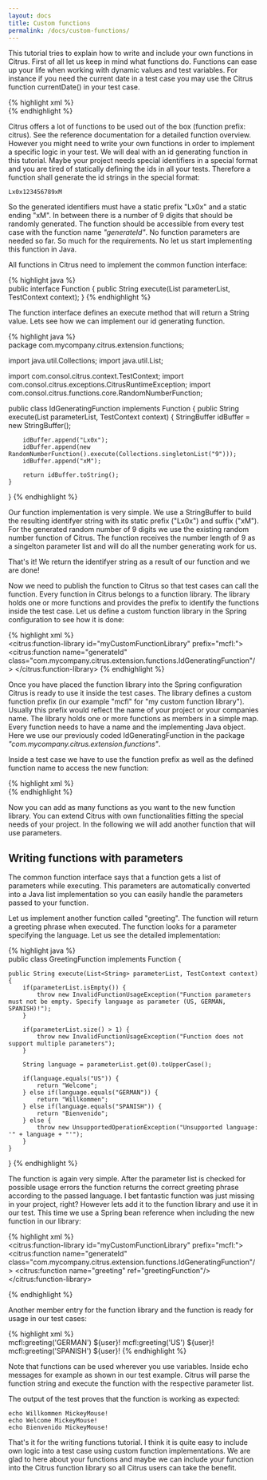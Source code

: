 ```yaml
---
layout: docs
title: Custom functions
permalink: /docs/custom-functions/
---
```


This tutorial tries to explain how to write and include your own functions in Citrus. First of all let us keep in mind 
what functions do. Functions can ease up your life when working with dynamic values and test variables. For instance if 
you need the current date in a test case you may use the Citrus function currentDate() in your test case.

{% highlight xml %}  
<variable name="date" value="citrus:currentDate()"/>
<variable name="dateCustomFormat" value="citrus:currentDate('yyyy-mm-dd')"/>
{% endhighlight %}  

Citrus offers a lot of functions to be used out of the box (function prefix: citrus). See the reference documentation 
for a detailed function overview. However you might need to write your own functions in order to implement a specific 
logic in your test. We will deal with an id generating function in this tutorial. Maybe your project needs special 
identifiers in a special format and you are tired of statically defining the ids in all your tests. Therefore a function 
shall generate the id strings in the special format:

    Lx0x123456789xM

So the generated identifiers must have a static prefix "Lx0x" and a static ending "xM". In between there is a number of 
9 digits that should be randomly generated. The function should be accessible from every test case with the function name 
*"generateId"*. No function parameters are needed so far. So much for the requirements. No let us start implementing this 
function in Java.

All functions in Citrus need to implement the common function interface:

{% highlight java %}  
public interface Function {
    public String execute(List<String> parameterList, TestContext context);
}
{% endhighlight %}  

The function interface defines an execute method that will return a String value. Lets see how we can implement our id generating function.

{% highlight java %}  
package com.mycompany.citrus.extension.functions;
 
import java.util.Collections;
import java.util.List;
 
import com.consol.citrus.context.TestContext;
import com.consol.citrus.exceptions.CitrusRuntimeException;
import com.consol.citrus.functions.core.RandomNumberFunction;
 
public class IdGeneratingFunction implements Function {
    public String execute(List<String> parameterList, TestContext context) {
        StringBuffer idBuffer = new StringBuffer();
        
        idBuffer.append("Lx0x");
        idBuffer.append(new RandomNumberFunction().execute(Collections.singletonList("9")));
        idBuffer.append("xM");
        
        return idBuffer.toString();
    }
}
{% endhighlight %}
  
Our function implementation is very simple. We use a StringBuffer to build the resulting identifyer string with its 
static prefix ("Lx0x") and suffix ("xM"). For the generated random number of 9 digits we use the existing random number 
function of Citrus. The function receives the number length of 9 as a singelton parameter list and will do all the number 
generating work for us.

That's it! We return the identifyer string as a result of our function and we are done!

Now we need to publish the function to Citrus so that test cases can call the function. Every function in Citrus belongs 
to a function library. The library holds one or more functions and provides the prefix to identify the functions inside 
the test case. Let us define a custom function library in the Spring configuration to see how it is done:  

{% highlight xml %}  
<citrus:function-library id="myCustomFunctionLibrary" prefix="mcfl:">
            <citrus:function name="generateId" class="com.mycompany.citrus.extension.functions.IdGeneratingFunction"/>
</citrus:function-library>
{% endhighlight %}  

Once you have placed the function library into the Spring configuration Citrus is ready to use it inside the test cases. 
The library defines a custom function prefix (in our example "mcfl" for "my custom function library"). Usually this prefix 
would reflect the name of your project or your companies name. The library holds one or more functions as members in a 
simple map. Every function needs to have a name and the implementing Java object. Here we use our previously coded 
IdGeneratingFunction in the package *"com.mycompany.citrus.extension.functions"*.

Inside a test case we have to use the function prefix as well as the defined function name to access the new function:

{% highlight xml %}  
<variable name="correlationId" value="mcfl:generateId()"/>
{% endhighlight %}
  
Now you can add as many functions as you want to the new function library. You can extend Citrus with own functionalities
fitting the special needs of your project. In the following we will add another function that will use parameters.
  
## Writing functions with parameters

The common function interface says that a function gets a list of parameters while executing. This parameters are 
automatically converted into a Java list implementation so you can easily handle the parameters passed to your function.

Let us implement another function called "greeting". The function will return a greeting phrase when executed. The 
function looks for a parameter specifying the language. Let us see the detailed implementation:

{% highlight java %}  
public class GreetingFunction implements Function {
 
    public String execute(List<String> parameterList, TestContext context) {
        if(parameterList.isEmpty()) {
            throw new InvalidFunctionUsageException("Function parameters must not be empty. Specify language as parameter (US, GERMAN, SPANISH)!");
        }
        
        if(parameterList.size() > 1) {
            throw new InvalidFunctionUsageException("Function does not support multiple parameters");
        }
        
        String language = parameterList.get(0).toUpperCase();
        
        if(language.equals("US")) {
            return "Welcome";
        } else if(language.equals("GERMAN")) {
            return "Willkommen";
        } else if(language.equals("SPANISH")) {
            return "Bienvenido";
        } else {
            throw new UnsupportedOperationException("Unsupported language: '" + language + "'");
        }
    }
}
{% endhighlight %}

The function is again very simple. After the parameter list is checked for possible usage errors the function returns 
the correct greeting phrase according to the passed language. I bet fantastic function was just missing in your project, 
right? However lets add it to the function library and use it in our test. This time we use a Spring bean reference when 
including the new function in our library:

{% highlight xml %}  
<citrus:function-library id="myCustomFunctionLibrary" prefix="mcfl:">
            <citrus:function name="generateId" class="com.mycompany.citrus.extension.functions.IdGeneratingFunction"/>
            <citrus:function name="greeting" ref="greetingFunction"/>
</citrus:function-library>
 
<bean id="greetingFunction" class="com.mycompany.citrus.extension.functions.GreetingFunction"/>
{% endhighlight %}  

Another member entry for the function library and the function is ready for usage in our test cases:

{% highlight xml %}  
<testcase name="greetingTest">
    <variables>
        <variable name="user" value="Mickey Mouse"/>
    </variables>
    <actions>
        <echo>
            <message>mcfl:greeting('GERMAN') ${user}!</message>
        </echo>
        <echo>
            <message>mcfl:greeting('US') ${user}!</message>
        </echo>
        <echo>
            <message>mcfl:greeting('SPANISH') ${user}!</message>
        </echo>
    </actions>
</testcase>
{% endhighlight %}  

Note that functions can be used wherever you use variables. Inside echo messages for example as shown in our test example. 
Citrus will parse the function string and execute the function with the respective parameter list.

The output of the test proves that the function is working as expected:

    echo Willkommen MickeyMouse!
    echo Welcome MickeyMouse!
    echo Bienvenido MickeyMouse!
    
That's it for the writing functions tutorial. I think it is quite easy to include own logic into a test case using custom 
function implementations. We are glad to here about your functions and maybe we can include your function into the Citrus 
function library so all Citrus users can take the benefit.    
